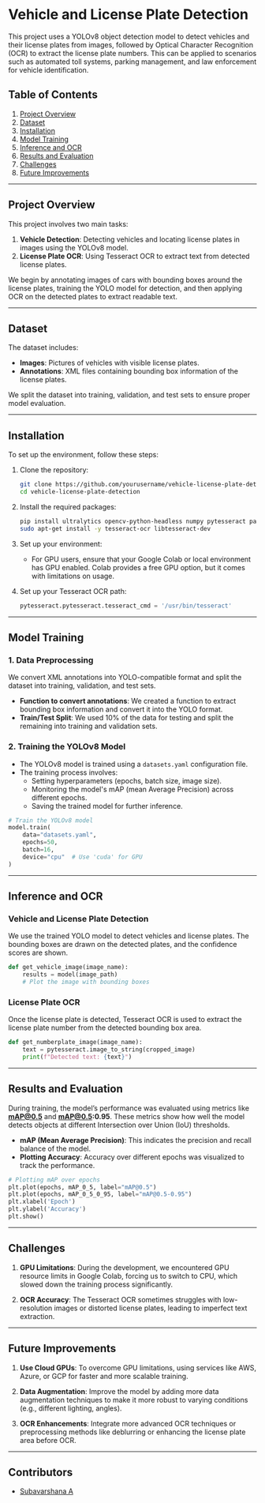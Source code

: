 # **Vehicle and License Plate Detection**

This project uses a YOLOv8 object detection model to detect vehicles and their license plates from images, followed by Optical Character Recognition (OCR) to extract the license plate numbers. This can be applied to scenarios such as automated toll systems, parking management, and law enforcement for vehicle identification.

## **Table of Contents**
1. [Project Overview](#project-overview)
2. [Dataset](#dataset)
3. [Installation](#installation)
4. [Model Training](#model-training)
5. [Inference and OCR](#inference-and-ocr)
6. [Results and Evaluation](#results-and-evaluation)
7. [Challenges](#challenges)
8. [Future Improvements](#future-improvements)

---

## **Project Overview**

This project involves two main tasks:
1. **Vehicle Detection**: Detecting vehicles and locating license plates in images using the YOLOv8 model.
2. **License Plate OCR**: Using Tesseract OCR to extract text from detected license plates.

We begin by annotating images of cars with bounding boxes around the license plates, training the YOLO model for detection, and then applying OCR on the detected plates to extract readable text.

---

## **Dataset**

The dataset includes:
- **Images**: Pictures of vehicles with visible license plates.
- **Annotations**: XML files containing bounding box information of the license plates.

We split the dataset into training, validation, and test sets to ensure proper model evaluation.

---

## **Installation**

To set up the environment, follow these steps:

1. Clone the repository:
   ```bash
   git clone https://github.com/yourusername/vehicle-license-plate-detection.git
   cd vehicle-license-plate-detection
   ```

2. Install the required packages:
   ```bash
   pip install ultralytics opencv-python-headless numpy pytesseract pandas matplotlib scikit-learn wandb
   sudo apt-get install -y tesseract-ocr libtesseract-dev
   ```

3. Set up your environment:
   - For GPU users, ensure that your Google Colab or local environment has GPU enabled. Colab provides a free GPU option, but it comes with limitations on usage.
   
4. Set up your Tesseract OCR path:
   ```python
   pytesseract.pytesseract.tesseract_cmd = '/usr/bin/tesseract'
   ```

---

## **Model Training**

### **1. Data Preprocessing**

We convert XML annotations into YOLO-compatible format and split the dataset into training, validation, and test sets.

- **Function to convert annotations**: We created a function to extract bounding box information and convert it into the YOLO format.
- **Train/Test Split**: We used 10% of the data for testing and split the remaining into training and validation sets.

### **2. Training the YOLOv8 Model**

- The YOLOv8 model is trained using a `datasets.yaml` configuration file.
- The training process involves:
  - Setting hyperparameters (epochs, batch size, image size).
  - Monitoring the model's mAP (mean Average Precision) across different epochs.
  - Saving the trained model for further inference.

```python
# Train the YOLOv8 model
model.train(
    data="datasets.yaml",
    epochs=50,
    batch=16,
    device="cpu"  # Use 'cuda' for GPU
)
```

---

## **Inference and OCR**

### **Vehicle and License Plate Detection**

We use the trained YOLO model to detect vehicles and license plates. The bounding boxes are drawn on the detected plates, and the confidence scores are shown.

```python
def get_vehicle_image(image_name):
    results = model(image_path)
    # Plot the image with bounding boxes
```

### **License Plate OCR**

Once the license plate is detected, Tesseract OCR is used to extract the license plate number from the detected bounding box area.

```python
def get_numberplate_image(image_name):
    text = pytesseract.image_to_string(cropped_image)
    print(f"Detected text: {text}")
```

---

## **Results and Evaluation**

During training, the model’s performance was evaluated using metrics like **mAP@0.5** and **mAP@0.5:0.95**. These metrics show how well the model detects objects at different Intersection over Union (IoU) thresholds.

- **mAP (Mean Average Precision)**: This indicates the precision and recall balance of the model.
- **Plotting Accuracy**: Accuracy over different epochs was visualized to track the performance.

```python
# Plotting mAP over epochs
plt.plot(epochs, mAP_0_5, label="mAP@0.5")
plt.plot(epochs, mAP_0_5_0_95, label="mAP@0.5-0.95")
plt.xlabel('Epoch')
plt.ylabel('Accuracy')
plt.show()
```

---

## **Challenges**

1. **GPU Limitations**: During the development, we encountered GPU resource limits in Google Colab, forcing us to switch to CPU, which slowed down the training process significantly.
   
2. **OCR Accuracy**: The Tesseract OCR sometimes struggles with low-resolution images or distorted license plates, leading to imperfect text extraction.

---

## **Future Improvements**

1. **Use Cloud GPUs**: To overcome GPU limitations, using services like AWS, Azure, or GCP for faster and more scalable training.
   
2. **Data Augmentation**: Improve the model by adding more data augmentation techniques to make it more robust to varying conditions (e.g., different lighting, angles).
   
3. **OCR Enhancements**: Integrate more advanced OCR techniques or preprocessing methods like deblurring or enhancing the license plate area before OCR.

---

## **Contributors**

- [Subavarshana A](https://github.com/subu0106)

